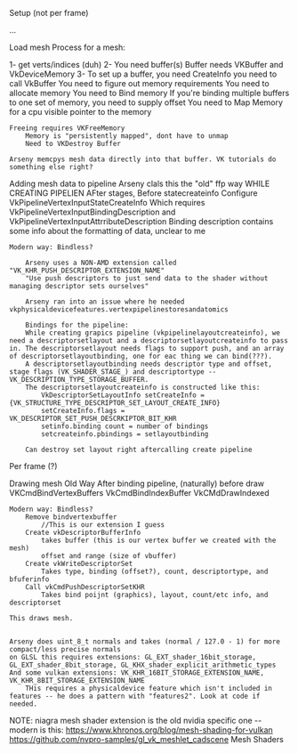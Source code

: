 Setup (not per frame)

...

Load mesh
Process for a mesh: 

1- get verts/indices (duh) 
2- You need buffer(s) 
    Buffer needs VKBuffer and VkDeviceMemory
    3- To set up a buffer, 
    you need CreateInfo
    you need to call VkBuffer
    You need to figure out memory requirements
    You need to allocate memory 
    You need to Bind memory
            If you're binding multiple buffers to one set of memory, you need to supply offset
    You need to Map Memory for a cpu visible pointer to the memory

    Freeing requires VKFreeMemory
        Memory is "persistently mapped", dont have to unmap
        Need to VKDestroy Buffer

    Arseny memcpys mesh data directly into that buffer. VK tutorials do something else right?

Adding mesh data to pipeline
    Arseny clals this the "old" ffp way
        WHILE CREATING PIPELIEN 
            AFter stages,
            Before statecreateinfo 
            Configure VkPipelineVertexInputStateCreateInfo 
            Which requires VkPipelineVertexInputBindingDescription and VkPipelineVertexInputAttrributeDescription
            Binding description contains some info about the formatting of data, unclear to me  

    Modern way: Bindless?

        Arseny uses a NON-AMD extension called "VK_KHR_PUSH_DESCRIPTOR_EXTENSION_NAME" 
        "Use push descriptors to just send data to the shader without managing descriptor sets ourselves"

        Arseny ran into an issue where he needed vkphysicaldevicefeatures.vertexpipelinestoresandatomics

        Bindings for the pipeline:
        While creating grapics pipeline (vkpipelinelayoutcreateinfo), we need a descriptorsetlayout and a descriptorsetlayoutcreateinfo to pass in. The descriptorsetlayout needs flags to support push, and an array of descriptorsetlayoutbinding, one for eac thing we can bind(???). 
        A descriptorsetlayoutbinding needs descriptor type and offset, stage flags (VK_SHADER_STAGE_) and descriptortype -- VK_DESCRIPTION_TYPE_STORAGE_BUFFER.
        The descriptorsetlayoutcreateinfo is constructed like this:
            VkDescriptorSetLayoutInfo setCreateInfo = {VK_STRUCTURE_TYPE_DESCRIPTOR_SET_LAYOUT_CREATE_INFO}
            setCreateInfo.flags = VK_DESCRIPTOR_SET_PUSH_DESCRKIPTOR_BIT_KHR 
            setinfo.binding count = number of bindings
            setcreateinfo.pbindings = setlayoutbinding 

        Can destroy set layout right aftercalling create pipeline  


Per frame (?)

Drawing mesh 
    Old Way
        After binding pipeline, (naturally) before draw
        VKCmdBindVertexBuffers
        VkCmdBindIndexBuffer
        VkCMdDrawIndexed

    Modern way: Bindless?
        Remove bindvertexbuffer 
            //This is our extension I guess
        Create vkDescriptorBufferInfo 
            takes buffer (this is our vertex buffer we created with the mesh)
            offset and range (size of vbuffer)
        Create vkWriteDescriptorSet
            Takes type, binding (offset?), count, descriptortype, and bfuferinfo
        Call vkCmdPushDescriptorSetKHR 
            Takes bind poijnt (graphics), layout, count/etc info, and descriptorset

    This draws mesh.


    Arseny does uint_8_t normals and takes (normal / 127.0 - 1) for more compact/less precise normals
    on GLSL this requires extensions: GL_EXT_shader_16bit_storage, GL_EXT_shader_8bit_storage, GL_KHX_shader_explicit_arithmetic_types
    And some vulkan extensions: VK_KHR_16BIT_STORAGE_EXTENSION_NAME, VK_KHR_8BIT_STORAGE_EXTENSION_NAME 
        THis requires a physicaldevice feature which isn't included in features -- he does a pattern with "features2". Look at code if needed.
    

NOTE: niagra mesh shader extension is the old nvidia specific one -- modern is this:
https://www.khronos.org/blog/mesh-shading-for-vulkan
https://github.com/nvpro-samples/gl_vk_meshlet_cadscene
    Mesh Shaders
